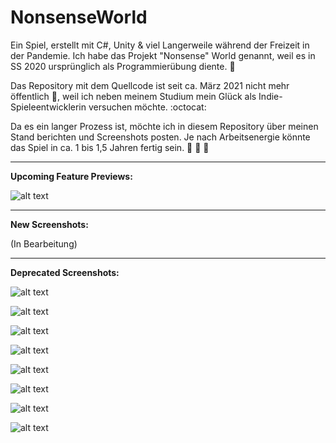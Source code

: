 # NonsenseWorld

Ein Spiel, erstellt mit C#, Unity & viel Langerweile während der Freizeit in der Pandemie. Ich habe das Projekt "Nonsense" World genannt, weil es in SS 2020 ursprünglich als Programmierübung diente. 🐸

Das Repository mit dem Quellcode ist seit ca. März 2021 nicht mehr öffentlich 🔐, weil ich neben meinem Studium mein Glück als Indie-Spieleentwicklerin versuchen möchte. :octocat:

Da es ein langer Prozess ist, möchte ich in diesem Repository über meinen Stand berichten und Screenshots posten. Je nach Arbeitsenergie könnte das Spiel in ca. 1 bis 1,5 Jahren fertig sein. 🌵 🌷 🌼 

-------------------------------------------------------------------------------------------------------------------

**Upcoming Feature Previews:**

![alt text](https://www.bilder-upload.eu/upload/50f386-1621090448.jpg)

-------------------------------------------------------------------------------------------------------------------

**New Screenshots:**

(In Bearbeitung)

-------------------------------------------------------------------------------------------------------------------

**Deprecated Screenshots:**

![alt text](https://s12.directupload.net/images/210227/8nyh5p39.jpg)

![alt text](https://s12.directupload.net/images/210227/qku3bnet.jpg) 

![alt text](https://s12.directupload.net/images/210227/qwpu9jk9.jpg) 

![alt text](https://s16.directupload.net/images/210303/kb6mx37s.jpg) 

![alt text](https://s12.directupload.net/images/201030/jer9hgtd.jpg) 

![alt text](https://s12.directupload.net/images/201101/kaa9s2ba.jpg) 

![alt text](https://s12.directupload.net/images/201023/972d2xn6.jpg) 

![alt text](https://s12.directupload.net/images/201023/4s8vzsz4.jpg) 
